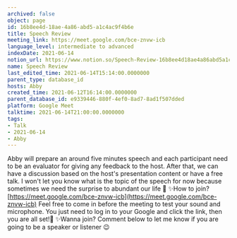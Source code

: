 ```yaml
---
archived: false
object: page
id: 16b8ee4d-18ae-4a86-abd5-a1c4ac9f4b6e
title: Speech Review
meeting_link: https://meet.google.com/bce-znvw-icb
language_level: intermediate to advanced
indexDate: 2021-06-14
notion_url: https://www.notion.so/Speech-Review-16b8ee4d18ae4a86abd5a1c4ac9f4b6e
name: Speech Review
last_edited_time: 2021-06-14T15:14:00.0000000
parent_type: database_id
hosts: Abby
created_time: 2021-06-12T16:14:00.0000000
parent_database_id: e9339446-880f-4ef0-8ad7-8ad1f507dded
platform: Google Meet
talktime: 2021-06-14T21:00:00.0000000
tags:
- Talk
- 2021-06-14
- Abby
---
```


Abby will prepare an around five minutes speech and each participant need to be an evaluator for giving any feedback to the host. After that, we can have a discussion based on the host's presentation content or have a free talk. I won't let you know what is the topic of the speech for now because sometimes we need the surprise to abundant our life 🥰
✨How to join?
 [https://meet.google.com/bce-znvw-icb](https://meet.google.com/bce-znvw-icb) 
Feel free to come in before the meeting to test your sound and microphone. You just need to log in to your Google and click the link, then you are all set!🥳 
✨Wanna join?
Comment below to let me know if you are going to be a speaker or listener 😉

